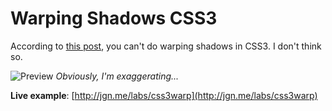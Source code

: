 # Warping Shadows CSS3

According to [this post](http://buildinternet.com/2010/06/warping-drop-shadows-to-give-depth/), you can't do warping shadows in CSS3. I don't think so.

![Preview](http://jgn.me/labs/css3warp/preview.png)
*Obviously, I'm exaggerating...*

**Live example**: [http://jgn.me/labs/css3warp](http://jgn.me/labs/css3warp)
